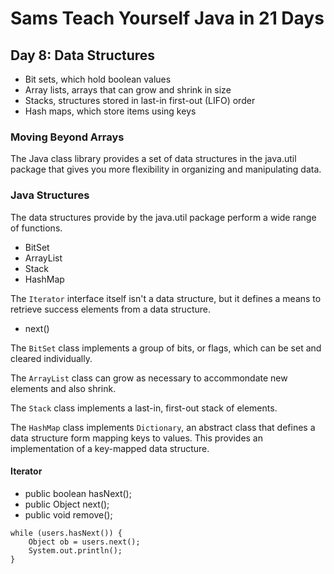 # Sams Teach Yourself Java in 21 Days

## Day 8: Data Structures

* Bit sets, which hold boolean values
* Array lists, arrays that can grow and shrink in size
* Stacks, structures stored in last-in first-out (LIFO) order
* Hash maps, which store items using keys

### Moving Beyond Arrays

The Java class library provides a set of data structures in the java.util package that gives you more flexibility in organizing and manipulating data.

### Java Structures

The data structures provide by the java.util package perform a wide range of functions.

* BitSet
* ArrayList
* Stack
* HashMap

The `Iterator` interface itself isn't a data structure, but it defines a means to retrieve success elements from a data structure.

* next()

The `BitSet` class implements a group of bits, or flags, which can be set and cleared individually.

The `ArrayList` class can grow as necessary to accommondate new elements and also shrink.

The `Stack` class implements a last-in, first-out stack of elements.

The `HashMap` class implements `Dictionary`, an abstract class that defines a data structure form mapping keys to values. This provides an implementation of a key-mapped data structure.

#### Iterator

* public boolean hasNext();
* public Object next();
* public void remove();

```
while (users.hasNext()) {
    Object ob = users.next();
    System.out.println();
}
```